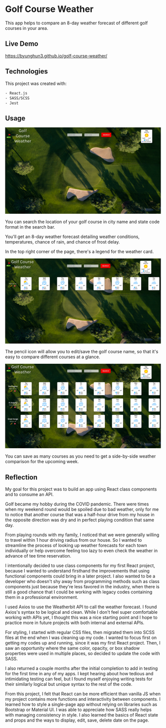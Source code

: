 # Golf Course Weather

This app helps to compare an 8-day weather forecast of different golf courses in your area. 

## Live Demo

https://byunghun3.github.io/golf-course-weather/

## Technologies

This project was created with:

    - React.js
    - SASS/SCSS
    - Jest

## Usage

![golf-course-weather-main](./src/assets/images/golf-course-weather-main.png)

You can search the location of your golf course in city name and state code format in the search bar.

You'll get an 8-day weather forecast detailing weather conditions, temperatures, chance of rain, and chance of frost delay.

In the top right corner of the page, there's a legend for the weather card.


![golf-course-weather-search](./src/assets/images/golf-course-weather-search.png)

The pencil icon will allow you to edit/save the golf course name, so that it's easy to compare different courses at a glance.


![golf-course-weather-courses](./src/assets/images/golf-course-weather-courses.png)

You can save as many courses as you need to get a side-by-side weather comparison for the upcoming week.



## Reflection

My goal for this project was to build an app using React class components and to consume an API.

Golf became my hobby during the COVID pandemic. There were times when my weekend round would be spoiled due to bad weather, only for me to notice that another course that was a half-hour drive from my house in the opposite direction was dry and in perfect playing condition that same day.

From playing rounds with my family, I noticed that we were generally willing to travel within 1 hour driving radius from our house. So I wanted to streamline the process of looking up weather forecasts for each town individually or help overcome feeling too lazy to even check the weather in advance of tee time reservation.

I intentionally decided to use class components for my first React project, because I wanted to understand firsthand the improvements that using functional components could bring in a later project. I also wanted to be a developer who doesn't shy away from programming methods such as class components just because they're less favored in the industry, when there is still a good chance that I could be working with legacy codes containing them in a professional environment.

I used Axios to use the Weatherbit API to call the weather forecast. I found Axios's syntax to be logical and clean. While I don't feel super comfortable working with APIs yet, I thought this was a nice starting point and I hope to practice more in future projects with both internal and external APIs.

For styling, I started with regular CSS files, then migrated them into SCSS files at the end when I was cleaning up my code. I wanted to focus first on getting my codes up and running, since it was my first React project. Then, I saw an opportunity where the same color, opacity, or box shadow properties were used in multiple places, so decided to update the code with SASS.

I also returned a couple months after the initial completion to add in testing for the first time in any of my apps. I kept hearing about how tedious and intimidating testing can feel, but I found myself enjoying writing tests for their similarly logical but unique syntax to the rest of the code. 

From this project, I felt that React can be more efficient than vanilla JS when my project contains more functions and interactivity between components. I learned how to style a single-page app without relying on libraries such as Bootstrap or Material UI. I was able to appreciate how SASS really helps with managing consistency in style. I also learned the basics of React state and props and the ways to display, edit, save, delete date on the page.